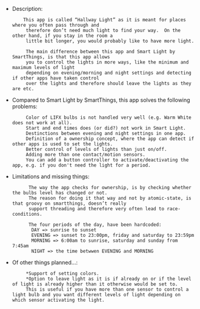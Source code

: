  *	Description:
 
            This app is called “Hallway Light” as it is meant for places where you often pass through and 
             therefore don’t need much light to find your way.  On the other hand, if you stay in the room a
             little bit longer, you would probably like to have more light.
             		
             The main difference between this app and Smart Light by SmartThings, is that this app allows
             you to control the lights in more ways, like the minimum and maximum levels of light
             depending on evening/morning and night settings and detecting if other apps have taken control
             over the lights and therefore should leave the lights as they are etc.
             
 *	Compared to Smart Light by SmartThings, this app solves the following problems:
 
             Color of LIFX bulbs is not handled very well (e.g. Warm White does not work at all).
             Start and end times does (or did?) not work in Smart Light.
             Destinctions between evening and night settings in one app.
             Definition of a ownership concept, where the app can detect if other apps is used to set the lights.
             Better control of levels of lights than just on/off.
             Adding more than one contact/motion sensors.
             You can add a button controller to activate/deactivating the app, e.g. if you don't need the light for a period.

* Limitations and missing things:

            The way the app checks for ownership, is by checking whether the bulbs level has changed or not. 
            The reason for doing it that way and not by atomic-state, is that groovy on smartthings, doesn’t really
            support threading and therefore very often lead to race-conditions.
            
            The four periods of the day, have been hardcoded:
             DAY => sunrise to sunset
             EVENING => sunset to 23:00pm, friday and saturday to 23:59pm
             MORNING => 6:00am to sunrise, saturday and sunday from 7:45am
             NIGHT => the time betwwen EVENING and MORNING

 * Of other things planned…:

            *Support of setting colors.
            *Option to leave light as it is if already on or if the level of light is already higher than it otherwise would be set to. 
            This is useful if you have more than one sensor to control a light bulb and you want different levels of light depending on which sensor activating the light.
